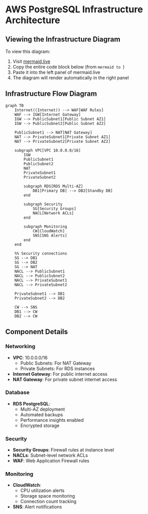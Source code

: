 # AWS PostgreSQL Infrastructure Architecture

## Viewing the Infrastructure Diagram

To view this diagram:
1. Visit [mermaid.live](https://mermaid.live)
2. Copy the entire code block below (from ```mermaid to ```)
3. Paste it into the left panel of mermaid.live
4. The diagram will render automatically in the right panel

## Infrastructure Flow Diagram

```mermaid
graph TB
    Internet((Internet)) --> WAF[WAF Rules]
    WAF --> IGW[Internet Gateway]
    IGW --> PublicSubnet1[Public Subnet AZ1]
    IGW --> PublicSubnet2[Public Subnet AZ2]
    
    PublicSubnet1 --> NAT[NAT Gateway]
    NAT --> PrivateSubnet1[Private Subnet AZ1]
    NAT --> PrivateSubnet2[Private Subnet AZ2]
    
    subgraph VPC[VPC 10.0.0.0/16]
        IGW
        PublicSubnet1
        PublicSubnet2
        NAT
        PrivateSubnet1
        PrivateSubnet2
        
        subgraph RDS[RDS Multi-AZ]
            DB1[Primary DB] --> DB2[Standby DB]
        end
        
        subgraph Security
            SG[Security Groups]
            NACL[Network ACLs]
        end
        
        subgraph Monitoring
            CW[CloudWatch]
            SNS[SNS Alerts]
        end
    end
    
    %% Security connections
    SG --> DB1
    SG --> DB2
    SG --> NAT
    NACL --> PublicSubnet1
    NACL --> PublicSubnet2
    NACL --> PrivateSubnet1
    NACL --> PrivateSubnet2
    
    PrivateSubnet1 --> DB1
    PrivateSubnet2 --> DB2
    
    CW --> SNS
    DB1 --> CW
    DB2 --> CW
```

## Component Details

### Networking
- **VPC**: 10.0.0.0/16
  - Public Subnets: For NAT Gateway
  - Private Subnets: For RDS instances
- **Internet Gateway**: For public internet access
- **NAT Gateway**: For private subnet internet access

### Database
- **RDS PostgreSQL**:
  - Multi-AZ deployment
  - Automated backups
  - Performance insights enabled
  - Encrypted storage

### Security
- **Security Groups**: Firewall rules at instance level
- **NACLs**: Subnet-level network ACLs
- **WAF**: Web Application Firewall rules

### Monitoring
- **CloudWatch**:
  - CPU utilization alerts
  - Storage space monitoring
  - Connection count tracking
- **SNS**: Alert notifications
